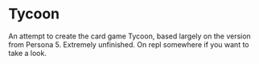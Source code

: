 # Tycoon
An attempt to create the card game Tycoon, based largely on the version from Persona 5. Extremely unfinished. On repl somewhere if you want to take a look.
